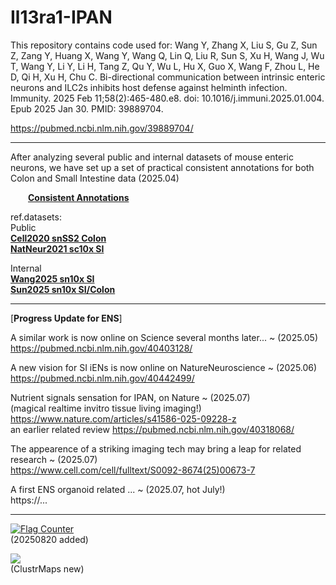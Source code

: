# Il13ra1-IPAN

This repository contains code used for: Wang Y, Zhang X, Liu S, Gu Z, Sun Z, Zang Y, Huang X, Wang Y, Wang Q, Lin Q, Liu R, Sun S, Xu H, Wang J, Wu T, Wang Y, Li Y, Li H, Tang Z, Qu Y, Wu L, Hu X, Guo X, Wang F, Zhou L, He D, Qi H, Xu H, Chu C. Bi-directional communication between intrinsic enteric neurons and ILC2s inhibits host defense against helminth infection. Immunity. 2025 Feb 11;58(2):465-480.e8. doi: 10.1016/j.immuni.2025.01.004. Epub 2025 Jan 30. PMID: 39889704.
     
https://pubmed.ncbi.nlm.nih.gov/39889704/        
           
                      
***          
          
After analyzing several public and internal datasets of mouse enteric neurons, we have set up a set of practical consistent annotations for both Colon and Small Intestine data (2025.04)                
           
&emsp;&emsp;<a href="https://github.com/Ruismart/Il13ra1-IPAN/blob/main/Anno_consist.md" target="_blank">**Consistent Annotations**</a>
        
ref.datasets:          
Public       
[**Cell2020 snSS2 Colon**](https://pubmed.ncbi.nlm.nih.gov/32888429/)           
[**NatNeur2021 sc10x SI**](https://pubmed.ncbi.nlm.nih.gov/33288908/)       
                 
Internal          
[**Wang2025 sn10x SI**](https://pubmed.ncbi.nlm.nih.gov/39889704/)           
[**Sun2025 sn10x SI/Colon**](https://pubmed.ncbi.nlm.nih.gov/40178975/)
             

***          
[**Progress Update for ENS**]

A similar work is now online on Science several months later... ~ (2025.05)                  
https://pubmed.ncbi.nlm.nih.gov/40403128/            
                
A new vision for SI iENs is now online on NatureNeuroscience ~ (2025.06)        
https://pubmed.ncbi.nlm.nih.gov/40442499/              
               
Nutrient signals sensation for IPAN, on Nature ~ (2025.07)             
(magical realtime invitro tissue living imaging!)        
https://www.nature.com/articles/s41586-025-09228-z              
    an earlier related review https://pubmed.ncbi.nlm.nih.gov/40318068/               
               
The appearence of a striking imaging tech may bring a leap for related research ~ (2025.07)                  
https://www.cell.com/cell/fulltext/S0092-8674(25)00673-7                 

A first ENS organoid related ... ~ (2025.07, hot July!)             
https://...               
                
            
***          
              
<a href="https://info.flagcounter.com/dnn8"><img src="https://s01.flagcounter.com/count2/dnn8/bg_FFFFFF/txt_000000/border_CCCCCC/columns_2/maxflags_10/viewers_0/labels_0/pageviews_0/flags_0/percent_0/" alt="Flag Counter" border="0"></a>               
(20250820 added)     
          
                            

<a href='https://mapmyvisitors.com/web/1byv3'  title='Visit tracker'><img src='https://mapmyvisitors.com/map.png?cl=ffffff&w=a&t=tt&d=lZMCxcLVLjbT7npcyuEuWIvFvXvi-7lhHj2q_nN5Z3c&co=2d78ad&ct=ffffff'/></a>          
(ClustrMaps new)

               
